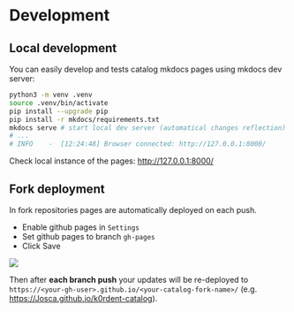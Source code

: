 # Development

## Local development
You can easily develop and tests catalog mkdocs pages using mkdocs dev server:
~~~bash
python3 -m venv .venv
source .venv/bin/activate
pip install --upgrade pip
pip install -r mkdocs/requirements.txt
mkdocs serve # start local dev server (automatical changes reflection)
# ...
# INFO    -  [12:24:48] Browser connected: http://127.0.0.1:8000/
~~~

Check local instance of the pages: <http://127.0.0.1:8000/>

## Fork deployment
  
In fork repositories pages are automatically deployed on each push.

- Enable github pages in `Settings`
- Set github pages to branch `gh-pages`
- Click Save

![](./img/fork-pages-settings.png)

Then after **each branch push** your updates will be re-deployed to `https://<your-gh-user>.github.io/<your-catalog-fork-name>/`
(e.g. <https://Josca.github.io/k0rdent-catalog>).
